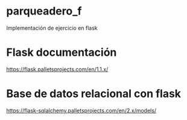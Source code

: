 # parqueadero_f
Implementación de ejercicio en flask

# Flask documentación
https://flask.palletsprojects.com/en/1.1.x/

# Base de datos relacional con flask
https://flask-sqlalchemy.palletsprojects.com/en/2.x/models/
